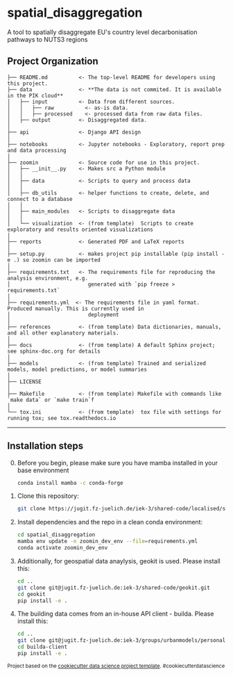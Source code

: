 spatial_disaggregation
==============================

A tool to spatially disaggregate EU's country level decarbonisation pathways to NUTS3 regions 

Project Organization
------------

    ├── README.md          <- The top-level README for developers using this project.
    ├── data               <- **The data is not commited. It is available in the PIK cloud**
    │   ├── input          <- Data from different sources.
    │   │   ├── raw          <- as-is data.
    │   │   ├── processed    <- processed data from raw data files.
    │   ├── output         <- Disaggregated data. 
    │
    ├── api                <- Django API design 
    │
    ├── notebooks          <- Jupyter notebooks - Exploratory, report prep and data processing
    │
    ├── zoomin             <- Source code for use in this project.
    │   ├── __init__.py    <- Makes src a Python module
    │   │
    │   ├── data           <- Scripts to query and process data 
    │   │
    │   ├── db_utils       <- helper functions to create, delete, and connect to a database 
    │   │
    │   ├── main_modules   <- Scripts to disaggregate data 
    │   │   
    │   └── visualization  <- (from template)  Scripts to create exploratory and results oriented visualizations
    │
    ├── reports            <- Generated PDF and LaTeX reports 
    │
    ├── setup.py           <- makes project pip installable (pip install -e .) so zoomin can be imported
    │
    ├── requirements.txt   <- The requirements file for reproducing the analysis environment, e.g.
    │                         generated with `pip freeze > requirements.txt`
    │ 
    ├── requirements.yml  <- The requirements file in yaml format. Produced manually. This is currently used in 
    │                         deployment
    │
    ├── references         <- (from template) Data dictionaries, manuals, and all other explanatory materials.
    │
    ├── docs               <- (from template) A default Sphinx project; see sphinx-doc.org for details
    │
    ├── models             <- (from template) Trained and serialized models, model predictions, or model summaries
    │
    ├── LICENSE
    │
    ├── Makefile           <- (from template) Makefile with commands like `make data` or `make train`f
    │
    └── tox.ini            <- (from template)  tox file with settings for running tox; see tox.readthedocs.io
    

--------

Installation steps 
------------

0. Before you begin, please make sure you have mamba installed in your base environment
    ```bash
    conda install mamba -c conda-forge
    ```

1. Clone this repository:
    ```bash
    git clone https://jugit.fz-juelich.de/iek-3/shared-code/localised/spatial_disaggregation.git
    ```

2. Install dependencies and the repo in a clean conda environment:
    ```bash
    cd spatial_disaggregation
    mamba env update -n zoomin_dev_env --file=requirements.yml
    conda activate zoomin_dev_env
    ```

3. Additionally, for geospatial data anaylysis, geokit is used. Please install this:
    ```bash
    cd ..
    git clone git@jugit.fz-juelich.de:iek-3/shared-code/geokit.git
    cd geokit
    pip install -e .
    ```

4. The building data comes from an in-house API client - builda. Please install this:
    ```bash
    cd ..
    git clone git@jugit.fz-juelich.de:iek-3/groups/urbanmodels/personal/dabrock/builda-client.git --branch v1.0
    cd builda-client
    pip install -e .
    ```

<p><small>Project based on the <a target="_blank" href="https://drivendata.github.io/cookiecutter-data-science/">cookiecutter data science project template</a>. #cookiecutterdatascience</small></p>